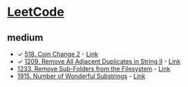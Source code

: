 # [LeetCode](https://leetcode.com/)
## medium
- &check; [518. Coin Change 2](./src/leetCode/0518.js) - [Link](https://leetcode.com/problems/coin-change-2/)
- &check; [1209. Remove All Adjacent Duplicates in String II](./src/leetCode/1209.js) - [Link](https://leetcode.com/problems/remove-all-adjacent-duplicates-in-string-ii/)
- [1233. Remove Sub-Folders from the Filesystem](./src/leetCode/1233.js) - [Link](https://leetcode.com/problems/remove-sub-folders-from-the-filesystem/)
- [1915. Number of Wonderful Substrings](./src/leetCode/1915.js) - [Link](https://leetcode.com/problems/number-of-wonderful-substrings/)
